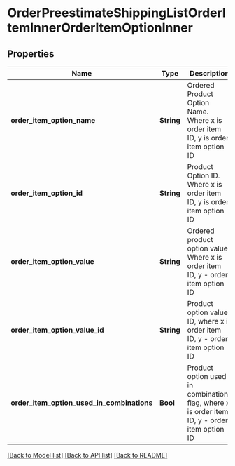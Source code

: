 # OrderPreestimateShippingListOrderItemInnerOrderItemOptionInner


## Properties
Name | Type | Description | Notes
------------ | ------------- | ------------- | -------------
**order_item_option_name** | **String** | Ordered Product Option Name. Where x is order item ID, y is order item option ID | [optional] [default to nothing]
**order_item_option_id** | **String** | Product Option ID. Where x is order item ID, y is order item option ID | [optional] [default to nothing]
**order_item_option_value** | **String** | Ordered product option value Where x is order item ID, y - order item option ID | [optional] [default to nothing]
**order_item_option_value_id** | **String** | Product option value ID, where x is order item ID, y - order item option ID | [optional] [default to nothing]
**order_item_option_used_in_combinations** | **Bool** | Product option used in combinations flag, where x is order item ID, y - order item option ID | [optional] [default to nothing]


[[Back to Model list]](../README.md#models) [[Back to API list]](../README.md#api-endpoints) [[Back to README]](../README.md)


